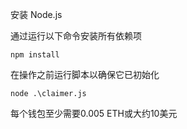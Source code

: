 安装 Node.js

通过运行以下命令安装所有依赖项
```
npm install
```
在操作之前运行脚本以确保它已初始化
```
node .\claimer.js
```
每个钱包至少需要0.005 ETH或大约10美元



